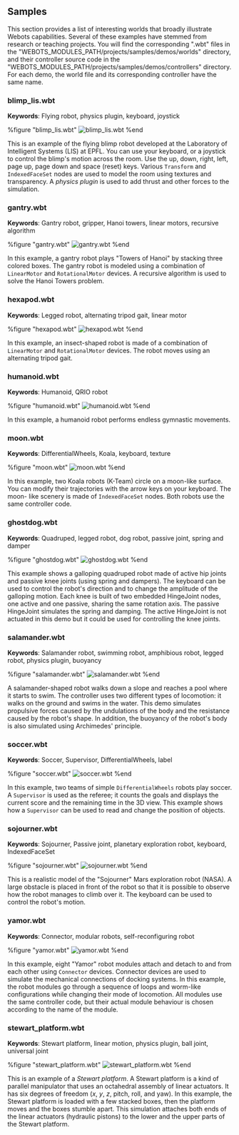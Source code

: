 ## Samples

This section provides a list of interesting worlds that broadly illustrate
Webots capabilities. Several of these examples have stemmed from research or
teaching projects. You will find the corresponding ".wbt" files in the
"WEBOTS\_MODULES\_PATH/projects/samples/demos/worlds" directory, and their
controller source code in the
"WEBOTS\_MODULES\_PATH/projects/samples/demos/controllers" directory. For each
demo, the world file and its corresponding controller have the same name.

### blimp_lis.wbt

**Keywords**: Flying robot, physics plugin, keyboard, joystick

%figure "blimp_lis.wbt"
![blimp_lis.wbt](png/blimp_lis.png)
%end

This is an example of the flying blimp robot developed at the Laboratory of
Intelligent Systems (LIS) at EPFL. You can use your keyboard, or a joystick to
control the blimp's motion across the room. Use the up, down, right, left, page
up, page down and space (reset) keys. Various `Transform` and `IndexedFaceSet`
nodes are used to model the room using textures and transparency. A *physics
plugin* is used to add thrust and other forces to the simulation.

### gantry.wbt

**Keywords**: Gantry robot, gripper, Hanoi towers, linear motors, recursive algorithm

%figure "gantry.wbt"
![gantry.wbt](png/gantry.png)
%end

In this example, a gantry robot plays "Towers of Hanoi" by stacking three
colored boxes. The gantry robot is modeled using a combination of `LinearMotor`
and `RotationalMotor` devices. A recursive algorithm is used to solve the Hanoi
Towers problem.

### hexapod.wbt

**Keywords**: Legged robot, alternating tripod gait, linear motor

%figure "hexapod.wbt"
![hexapod.wbt](png/hexapod.png)
%end

In this example, an insect-shaped robot is made of a combination of
`LinearMotor` and `RotationalMotor` devices. The robot moves using an
alternating tripod gait.

### humanoid.wbt

**Keywords**: Humanoid, QRIO robot

%figure "humanoid.wbt"
![humanoid.wbt](png/humanoid.png)
%end

In this example, a humanoid robot performs endless gymnastic movements.

### moon.wbt

**Keywords**: DifferentialWheels, Koala, keyboard, texture

%figure "moon.wbt"
![moon.wbt](png/moon.png)
%end

In this example, two Koala robots (K-Team) circle on a moon-like surface. You
can modify their trajectories with the arrow keys on your keyboard. The moon-
like scenery is made of `IndexedFaceSet` nodes. Both robots use the same
controller code.

### ghostdog.wbt

**Keywords**: Quadruped, legged robot, dog robot, passive joint, spring and damper

%figure "ghostdog.wbt"
![ghostdog.wbt](png/ghostdog.png)
%end

This example shows a galloping quadruped robot made of active hip joints and
passive knee joints (using spring and dampers). The keyboard can be used to
control the robot's direction and to change the amplitude of the galloping
motion. Each knee is built of two embedded HingeJoint nodes, one active and one
passive, sharing the same rotation axis. The passive HingeJoint simulates the
spring and damping. The active HingeJoint is not actuated in this demo but it
could be used for controlling the knee joints.

### salamander.wbt

**Keywords**: Salamander robot, swimming robot, amphibious robot, legged robot, physics plugin, buoyancy

%figure "salamander.wbt"
![salamander.wbt](png/salamander.png)
%end

A salamander-shaped robot walks down a slope and reaches a pool where it starts
to swim. The controller uses two different types of locomotion: it walks on the
ground and swims in the water. This demo simulates propulsive forces caused by
the undulations of the body and the resistance caused by the robot's shape. In
addition, the buoyancy of the robot's body is also simulated using Archimedes'
principle.

### soccer.wbt

**Keywords**: Soccer, Supervisor, DifferentialWheels, label

%figure "soccer.wbt"
![soccer.wbt](png/soccer_world.png)
%end

In this example, two teams of simple `DifferentialWheels` robots play soccer. A
`Supervisor` is used as the referee; it counts the goals and displays the
current score and the remaining time in the 3D view. This example shows how a
`Supervisor` can be used to read and change the position of objects.

### sojourner.wbt

**Keywords**: Sojourner, Passive joint, planetary exploration robot, keyboard, IndexedFaceSet

%figure "sojourner.wbt"
![sojourner.wbt](png/sojourner.png)
%end

This is a realistic model of the "Sojourner" Mars exploration robot (NASA). A
large obstacle is placed in front of the robot so that it is possible to observe
how the robot manages to climb over it. The keyboard can be used to control the
robot's motion.

### yamor.wbt

**Keywords**: Connector, modular robots, self-reconfiguring robot

%figure "yamor.wbt"
![yamor.wbt](png/yamor.png)
%end

In this example, eight "Yamor" robot modules attach and detach to and from each
other using `Connector` devices. Connector devices are used to simulate the
mechanical connections of docking systems. In this example, the robot modules go
through a sequence of loops and worm-like configurations while changing their
mode of locomotion. All modules use the same controller code, but their actual
module behaviour is chosen according to the name of the module.

### stewart_platform.wbt

**Keywords**: Stewart platform, linear motion, physics plugin, ball joint, universal joint

%figure "stewart_platform.wbt"
![stewart_platform.wbt](png/stewart_platform.png)
%end

This is an example of a *Stewart platform*. A Stewart platform is a kind of
parallel manipulator that uses an octahedral assembly of linear actuators. It
has six degrees of freedom (*x*, *y*, *z*, pitch, roll, and yaw). In this
example, the Stewart platform is loaded with a few stacked boxes, then the
platform moves and the boxes stumble apart. This simulation attaches both ends
of the linear actuators (hydraulic pistons) to the lower and the upper parts of
the Stewart platform.

